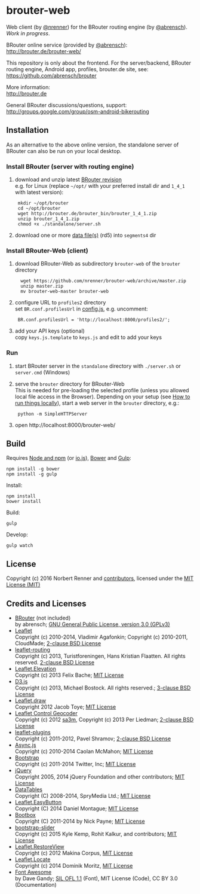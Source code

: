 brouter-web
===========

Web client (by [@nrenner](https://github.com/nrenner)) for the BRouter routing engine (by [@abrensch](https://github.com/abrensch)). *Work in progress*.

BRouter online service (provided by [@abrensch](https://github.com/abrensch)):  
http://brouter.de/brouter-web/

This repository is only about the frontend. For the server/backend, BRouter routing engine, Android app, profiles, brouter.de site, see:  
https://github.com/abrensch/brouter

More information:  
http://brouter.de

General BRouter discussions/questions, support:  
http://groups.google.com/group/osm-android-bikerouting

## Installation

As an alternative to the above online version, the standalone server of BRouter can also be run on your local desktop.

### Install BRouter (server with routing engine)

1. download and unzip latest [BRouter revision](http://brouter.de/brouter/revisions.html)  
e.g. for Linux (replace ``~/opt/`` with your preferred install dir and ``1_4_1`` with latest version):  

        mkdir ~/opt/brouter
        cd ~/opt/brouter
        wget http://brouter.de/brouter_bin/brouter_1_4_1.zip
        unzip brouter_1_4_1.zip
        chmod +x ./standalone/server.sh

2. download one or more [data file(s)](http://brouter.de/brouter/segments4/) (rd5) into ``segments4`` dir

### Install BRouter-Web (client)

1. download BRouter-Web as subdirectory ``brouter-web`` of the ``brouter`` directory

         wget https://github.com/nrenner/brouter-web/archive/master.zip
         unzip master.zip
         mv brouter-web-master brouter-web

2. configure URL to ``profiles2`` directory  
set ``BR.conf.profilesUrl`` in [config.js](config.js), e.g. uncomment:

        BR.conf.profilesUrl = 'http://localhost:8000/profiles2/';

3. add your API keys (optional)  
copy ``keys.js.template`` to ``keys.js`` and edit to add your keys

### Run

1. start BRouter server in the ``standalone`` directory with ``./server.sh`` or ``server.cmd`` (Windows)
2. serve the ``brouter`` directory for BRouter-Web  
This is needed for pre-loading the selected profile (unless you allowed local file access in the Browser). Depending on your setup (see [How to run things locally](https://github.com/mrdoob/three.js/wiki/How-to-run-things-locally)), start a web server in the ``brouter`` directory, e.g.:

        python -m SimpleHTTPServer

2. open http://localhost:8000/brouter-web/

## Build

Requires [Node and npm](http://nodejs.org/) (or [io.js](https://iojs.org)), [Bower](http://bower.io/) and [Gulp](http://gulpjs.com/):

    npm install -g bower
    npm install -g gulp

Install:

    npm install
    bower install

Build:

    gulp

Develop:

    gulp watch

## License

Copyright (c) 2016 Norbert Renner and [contributors](https://github.com/nrenner/brouter-web/graphs/contributors), licensed under the [MIT License (MIT)](LICENSE)

## Credits and Licenses

* [BRouter](https://github.com/abrensch/brouter) (not included)  
by abrensch; [GNU General Public License, version 3.0 (GPLv3)](https://github.com/abrensch/brouter/blob/master/LICENSE)
* [Leaflet](http://leafletjs.com/)  
Copyright (c) 2010-2014, Vladimir Agafonkin; Copyright (c) 2010-2011, CloudMade; [2-clause BSD License](https://github.com/Leaflet/Leaflet/blob/master/LICENSE)
* [leaflet-routing](https://github.com/Turistforeningen/leaflet-routing)  
Copyright (c) 2013, Turistforeningen, Hans Kristian Flaatten. All rights reserved. [2-clause BSD License](https://github.com/Turistforeningen/leaflet-routing/blob/gh-pages/LICENSE)
* [Leaflet.Elevation](https://github.com/MrMufflon/Leaflet.Elevation)  
Copyright (c) 2013 Felix Bache; [MIT License](https://github.com/MrMufflon/Leaflet.Elevation/blob/master/LICENSE)
* [D3.js](https://github.com/mbostock/d3)  
Copyright (c) 2013, Michael Bostock. All rights reserved.; [3-clause BSD License](https://github.com/mbostock/d3/blob/master/LICENSE)
* [Leaflet.draw](https://github.com/Leaflet/Leaflet.draw)  
Copyright 2012 Jacob Toye; [MIT License](https://github.com/Leaflet/Leaflet.draw/blob/master/MIT-LICENCE.txt)
* [Leaflet Control Geocoder](https://github.com/perliedman/leaflet-control-geocoder)  
Copyright (c) 2012 [sa3m](https://github.com/sa3m), Copyright (c) 2013 Per Liedman; [2-clause BSD License](https://github.com/perliedman/leaflet-control-geocoder/blob/master/LICENSE)
* [leaflet-plugins](https://github.com/shramov/leaflet-plugins)  
Copyright (c) 2011-2012, Pavel Shramov; [2-clause BSD License](https://github.com/shramov/leaflet-plugins/blob/master/LICENSE)
* [Async.js](https://github.com/caolan/async)  
Copyright (c) 2010-2014 Caolan McMahon; [MIT License](https://github.com/caolan/async/blob/master/LICENSE)
* [Bootstrap](http://getbootstrap.com/)  
Copyright (c) 2011-2014 Twitter, Inc; [MIT License](https://github.com/twbs/bootstrap/blob/master/LICENSE)
* [jQuery](https://github.com/jquery/jquery)  
Copyright 2005, 2014 jQuery Foundation and other contributors; [MIT License](https://github.com/jquery/jquery/blob/master/LICENSE.txt)
* [DataTables](https://github.com/DataTables/DataTables)  
Copyright (C) 2008-2014, SpryMedia Ltd.; [MIT License](http://www.datatables.net/license/mit)
* [Leaflet.EasyButton](https://github.com/CliffCloud/Leaflet.EasyButton)  
Copyright (C) 2014 Daniel Montague; [MIT License](https://github.com/CliffCloud/Leaflet.EasyButton/blob/master/LICENSE)
* [Bootbox](https://github.com/makeusabrew/bootbox)  
Copyright (C) 2011-2014 by Nick Payne; [MIT License](https://github.com/makeusabrew/bootbox/blob/master/LICENSE.md)
* [bootstrap-slider](https://github.com/seiyria/bootstrap-slider)  
Copyright (c) 2015 Kyle Kemp, Rohit Kalkur, and contributors; [MIT License](https://github.com/seiyria/bootstrap-slider/blob/master/LICENSE.md)
* [Leaflet.RestoreView](https://github.com/makinacorpus/Leaflet.RestoreView)  
Copyright (c) 2012 Makina Corpus, [MIT License](https://github.com/makinacorpus/Leaflet.RestoreView/blob/master/LICENSE)
* [Leaflet.Locate](https://github.com/domoritz/leaflet-locatecontrol)  
Copyright (c) 2014 Dominik Moritz, [MIT License](https://github.com/domoritz/leaflet-locatecontrol/blob/gh-pages/LICENSE)
* [Font Awesome](http://fontawesome.io/license/)  
by Dave Gandy; [SIL OFL 1.1](http://scripts.sil.org/OFL) (Font), MIT License (Code), CC BY 3.0 (Documentation)
